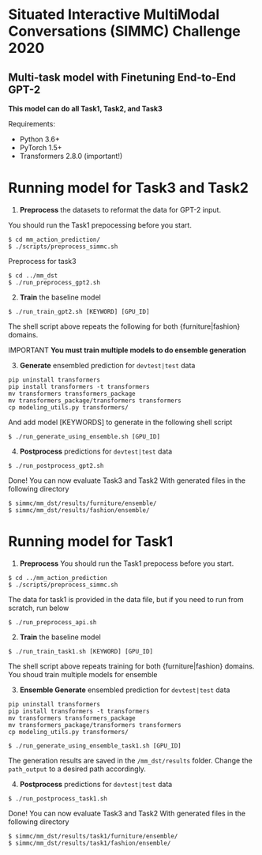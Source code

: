 # Situated Interactive MultiModal Conversations (SIMMC) Challenge 2020

## Multi-task model with Finetuning End-to-End GPT-2

**This model can do all Task1, Task2, and Task3**

Requirements:

- Python 3.6+
- PyTorch 1.5+
- Transformers 2.8.0 (important!)

# Running model for Task3 and Task2

1. **Preprocess** the datasets to reformat the data for GPT-2 input.

You should run the Task1 prepocessing before you start. 
```
$ cd mm_action_prediction/
$ ./scripts/preprocess_simmc.sh
```

Preprocess for task3
```
$ cd ../mm_dst
$ ./run_preprocess_gpt2.sh
```

2. **Train** the baseline model

```
$ ./run_train_gpt2.sh [KEYWORD] [GPU_ID]
```

The shell script above repeats the following for both {furniture|fashion} domains.

IMPORTANT **You must train multiple models to do ensemble generation**

3. **Generate** ensembled prediction for `devtest|test` data

```
pip uninstall transformers
pip install transformers -t transformers
mv transformers transformers_package
mv transformers_package/transformers transformers
cp modeling_utils.py transformers/
```
And add model [KEYWORDS] to generate in the following shell script 
```
$ ./run_generate_using_ensemble.sh [GPU_ID]
```

4. **Postprocess** predictions for `devtest|test` data

```
$ ./run_postprocess_gpt2.sh
```

Done! 
You can now evaluate Task3 and Task2 With generated files in the following directory
```
$ simmc/mm_dst/results/furniture/ensemble/
$ simmc/mm_dst/results/fashion/ensemble/
```

# Running model for Task1

1. **Preprocess** 
You should run the Task1 prepocess before you start. 

```
$ cd ../mm_action_prediction
$ ./scripts/preprocess_simmc.sh
```

The data for task1 is provided in the data file, but if you need to run from scratch, run below

```
$ ./run_preprocess_api.sh
```

2. **Train** the baseline model

```
$ ./run_train_task1.sh [KEYWORD] [GPU_ID]
```
The shell script above repeats training for both {furniture|fashion} domains.
You shoud train multiple models for ensemble

3. **Ensemble Generate** ensembled prediction for `devtest|test` data

```
pip uninstall transformers
pip install transformers -t transformers
mv transformers transformers_package
mv transformers_package/transformers transformers
cp modeling_utils.py transformers/

$ ./run_generate_using_ensemble_task1.sh [GPU_ID]
```

The generation results are saved in the `/mm_dst/results` folder. Change the `path_output` to a desired path accordingly.


4. **Postprocess** predictions for `devtest|test` data

```
$ ./run_postprocess_task1.sh
```
Done! You can now evaluate Task3 and Task2 With generated files in the following directory

```
$ simmc/mm_dst/results/task1/furniture/ensemble/
$ simmc/mm_dst/results/task1/fashion/ensemble/
```
